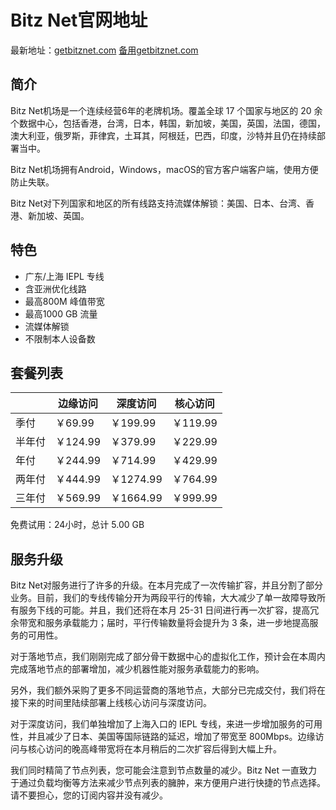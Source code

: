 # Bitz Net官网地址

最新地址：[getbitznet.com](https://gobitznet.com/aff=KvAcbtC6)
[备用getbitznet.com](https://rd2.bnaffloop.com/#/register?code=KvAcbtC6)

## 简介

Bitz Net机场是一个连续经营6年的老牌机场。覆盖全球 17 个国家与地区的 20 余个数据中心，包括香港，台湾，日本，韩国，新加坡，美国，英国，法国，德国，澳大利亚，俄罗斯，菲律宾，土耳其，阿根廷，巴西，印度，沙特并且仍在持续部署当中。

Bitz Net机场拥有Android，Windows，macOS的官方客户端客户端，使用方便防止失联。

Bitz Net对下列国家和地区的所有线路支持流媒体解锁：美国、日本、台湾、香港、新加坡、英国。

## 特色

* 广东/上海 IEPL 专线
* 含亚洲优化线路
* 最高800M 峰值带宽
* 最高1000 GB 流量
* 流媒体解锁
* 不限制本人设备数

## 套餐列表

||边缘访问|深度访问|核心访问|
|----|----|----|----|
|季付|￥69.99|￥199.99|￥119.99|
|半年付|￥124.99|￥379.99|￥229.99|
|年付|￥244.99|￥714.99|￥429.99|
|两年付|￥444.99|￥1274.99|￥764.99|
|三年付|￥569.99|￥1664.99|￥999.99|

免费试用：24小时，总计 5.00 GB

## 服务升级

Bitz Net对服务进行了许多的升级。在本月完成了一次传输扩容，并且分割了部分业务。目前，我们的专线传输分开为两段平行的传输，大大减少了单一故障导致所有服务下线的可能。并且，我们还将在本月 25-31 日间进行再一次扩容，提高冗余带宽和服务承载能力；届时，平行传输数量将会提升为 3 条，进一步地提高服务的可用性。

对于落地节点，我们刚刚完成了部分骨干数据中心的虚拟化工作，预计会在本周内完成落地节点的部署增加，减少机器性能对服务承载能力的影响。

另外，我们额外采购了更多不同运营商的落地节点，大部分已完成交付，我们将在接下来的时间里陆续部署上线核心访问与深度访问。

对于深度访问，我们单独增加了上海入口的 IEPL 专线，来进一步增加服务的可用性，并且减少了日本、美国等国际链路的延迟，增加了带宽至 800Mbps。边缘访问与核心访问的晚高峰带宽将在本月稍后的二次扩容后得到大幅上升。

我们同时精简了节点列表，您可能会注意到节点数量的减少。Bitz Net 一直致力于通过负载均衡等方法来减少节点列表的臃肿，来方便用户进行快捷的节点选择。请不要担心，您的订阅内容并没有减少。
